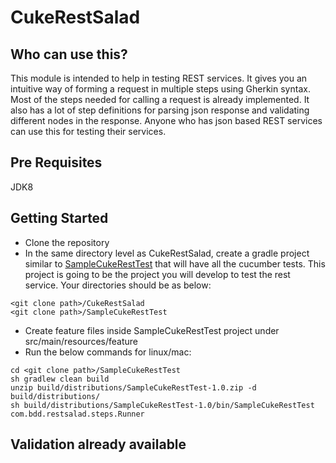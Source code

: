 # CukeRestSalad

## Who can use this?
This module is intended to help in testing REST services. It gives you an intuitive way of forming a request in multiple steps using Gherkin syntax. Most of the steps needed for calling a request is already implemented. It also has a lot of step definitions for parsing json response and validating different nodes in the response.
Anyone who has json based REST services can use this for testing their services.

## Pre Requisites
JDK8

## Getting Started

- Clone the repository
- In the same directory level as CukeRestSalad, create a gradle project similar to [SampleCukeRestTest](https://github.com/bharathcp/SampleCukeRestTest) that will have all the cucumber tests. This project is going to be the project you will develop to test the rest service. Your directories should be as below:
```
<git clone path>/CukeRestSalad
<git clone path>/SampleCukeRestTest
```
- Create feature files inside SampleCukeRestTest project under src/main/resources/feature
- Run the below commands for linux/mac:
```
cd <git clone path>/SampleCukeRestTest
sh gradlew clean build
unzip build/distributions/SampleCukeRestTest-1.0.zip -d build/distributions/
sh build/distributions/SampleCukeRestTest-1.0/bin/SampleCukeRestTest com.bdd.restsalad.steps.Runner
```

## Validation already available

